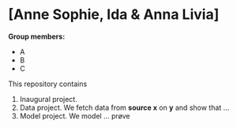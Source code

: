 # \[Anne Sophie, Ida & Anna Livia\]

**Group members:**
- A
- B
- C

This repository contains  
1. Inaugural project. 
2. Data project. We fetch data from **source x** on **y** and show that ...
3. Model project. We model ...
prøve